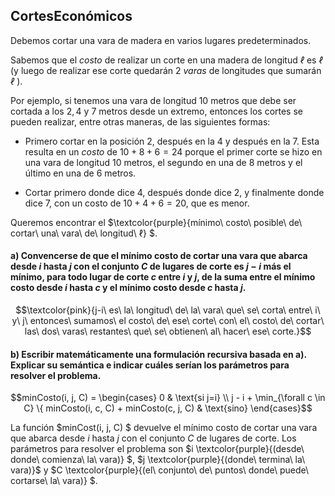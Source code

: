 CortesEconómicos
---

Debemos cortar una vara de madera en varios lugares predeterminados. 

Sabemos que el $costo$ de realizar un corte en una madera de longitud $ℓ$ es $ℓ$ (y luego de realizar ese corte quedarán $2$ $varas$ de longitudes que sumarán $ℓ$ ). 

Por ejemplo, si tenemos una vara de longitud $10$ metros que debe ser cortada a los $2, 4$ y $7$ metros desde un extremo, entonces los cortes se pueden realizar, entre otras maneras, de las siguientes formas:

* Primero cortar en la posición $2$, después en la $4$ y después en la $7$. Esta resulta en un $costo$ de $10 + 8 + 6 = 24$ porque el primer corte se hizo en una vara de longitud $10$ metros, el segundo en una de $8$ metros y el último en una de $6$ metros.

* Cortar primero donde dice $4$, después donde dice $2$, y finalmente donde dice $7$, con un costo de $10 + 4 + 6 = 20$, que es menor.

Queremos encontrar el $\textcolor{purple}{mínimo\ costo\ posible\ de\ cortar\ una\ vara\ de\ longitud\ ℓ} $.

#### a) Convencerse de que el mínimo costo de cortar una vara que abarca desde $i$ hasta $j$ con el conjunto $C$ de lugares de corte es $j − i$ más el mínimo, para todo lugar de corte $c$ entre $i$ y $j$, de la suma entre el mínimo costo desde $i$ hasta $c$ y el mínimo costo desde $c$ hasta $j$.

```math
\textcolor{pink}{j-i\ es\ la\ longitud\ de\ la\ vara\ que\ se\ corta\ entre\ i\ y\ j\ entonces\ sumamos\ el costo\ de\ ese\ corte\ con\ el\ costo\ de\ cortar\ las\ dos\ varas\ restantes\ que\ se\ obtienen\ al\ hacer\ ese\ corte.}
```

#### b) Escribir matemáticamente una formulación recursiva basada en a). Explicar su semántica e indicar cuáles serían los parámetros para resolver el problema.

```math
minCosto(i, j, C) = \begin{cases} 0 & \text{si j=i} \\ j - i + \min_{\forall c \in C} \{ minCosto(i, c, C) + minCosto(c, j, C) & \text{sino} \end{cases}
```
La función $minCost(i, j, C) $ devuelve el mínimo costo de cortar una vara que abarca desde $i$ hasta $j$ con el conjunto $C$ de lugares de corte. Los parámetros para resolver el problema son $i \textcolor{purple}{(desde\ donde\ comienza\ la\ vara)} $, $j \textcolor{purple}{(donde\ termina\ la\ vara)}$ y $C \textcolor{purple}{(el\ conjunto\ de\ puntos\ donde\ puede\ cortarse\ la\ vara)} $.

